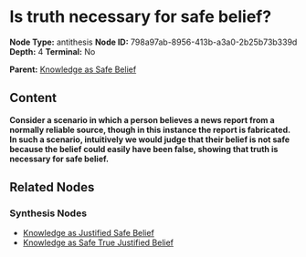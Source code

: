 # Is truth necessary for safe belief?

**Node Type:** antithesis
**Node ID:** 798a97ab-8956-413b-a3a0-2b25b73b339d
**Depth:** 4
**Terminal:** No

**Parent:** [Knowledge as Safe Belief](knowledge-as-safe-belief-synthesis-ebeef2d9-44c3-4bf1-9c13-abc285df34bc.md)

## Content

**Consider a scenario in which a person believes a news report from a normally reliable source, though in this instance the report is fabricated. In such a scenario, intuitively we would judge that their belief is not safe because the belief could easily have been false, showing that truth is necessary for safe belief.**

## Related Nodes

### Synthesis Nodes

- [Knowledge as Justified Safe Belief](knowledge-as-justified-safe-belief-synthesis-518978ad-472e-43a3-bf87-9d476475bfe4.md)
- [Knowledge as Safe True Justified Belief](knowledge-as-safe-true-justified-belief-synthesis-bfd37941-747d-4667-9bf8-b5058397f78c.md)
